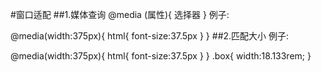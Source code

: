 #窗口适配
##1.媒体查询
@media (属性){
    选择器
}
例子:
<!-- 视口宽为375px的设备,html一子节为37.5px -->
@media(width:375px){
    html{
        font-size:37.5px
    }
}
##2.匹配大小
例子:

@media(width:375px){
    html{
        font-size:37.5px
    }
}
.box{
    <!-- width:68px;原来是固定尺寸不能适配 -->
    <!-- width:68/37.5rem=18.133rem; -->
    width:18.133rem;
}